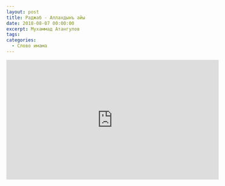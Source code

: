 ```yaml
---
layout: post
title: Раджаб - Аллахдынъ айы
date: 2018-08-07 00:00:00
excerpt: Мухаммад Атангулов
tags:
categories:
  - Слово имама
---
```


<iframe width="560" height="315" src="https://www.youtube.com/embed/cDCxtxgOIRA" frameborder="0" allow="autoplay; encrypted-media" allowfullscreen=""> </iframe>